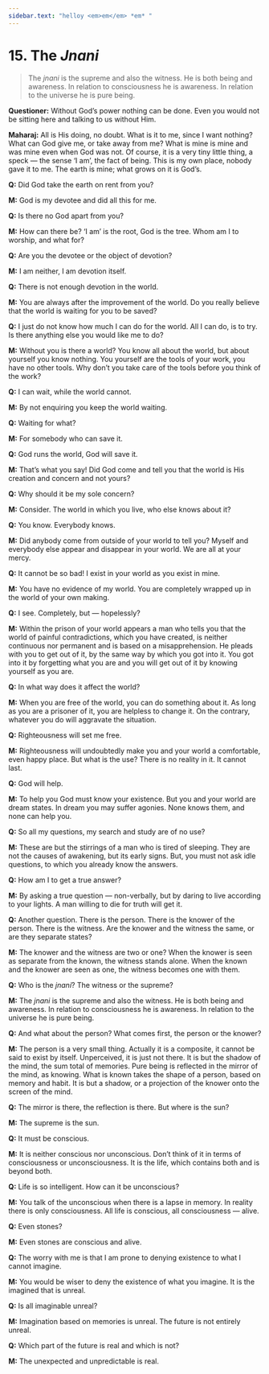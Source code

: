 ```yaml
---
sidebar.text: "helloy <em>em</em> *em* "
---
```


# 15. The *Jnani*

>The *jnani* is the supreme and also the witness. He is both being and awareness. In relation to consciousness he is awareness. In relation to the universe he is pure being.

**Questioner:** Without God’s power nothing can be done. Even you would not be sitting here and talking to us without Him.

**Maharaj:** All is His doing, no doubt. What is it to me, since I want nothing? What can God give me, or take away from me? What is mine is mine and was mine even when God was not. Of course, it is a very tiny little thing, a speck — the sense ‘I am’, the fact of being. This is my own place, nobody gave it to me. The earth is mine; what grows on it is God’s.

**Q:** Did God take the earth on rent from you?

**M:** God is my devotee and did all this for me.

**Q:** Is there no God apart from you?

**M:** How can there be? ‘I am’ is the root, God is the tree. Whom am I to worship, and what for?

**Q:** Are you the devotee or the object of devotion?

**M:** I am neither, I am devotion itself.

**Q:** There is not enough devotion in the world.

**M:** You are always after the improvement of the world. Do you really believe that the world is waiting for you to be saved?

**Q:** I just do not know how much I can do for the world. All I can do, is to try. Is there anything else you would like me to do?

**M:** Without you is there a world? You know all about the world, but about yourself you know nothing. You yourself are the tools of your work, you have no other tools. Why don’t you take care of the tools before you think of the work?

**Q:** I can wait, while the world cannot.

**M:** By not enquiring you keep the world waiting.

**Q:** Waiting for what?

**M:** For somebody who can save it.

**Q:** God runs the world, God will save it.

**M:** That’s what you say! Did God come and tell you that the world is His creation and concern and not yours?

**Q:** Why should it be my sole concern?

**M:** Consider. The world in which you live, who else knows about it?

**Q:** You know. Everybody knows.

**M:** Did anybody come from outside of your world to tell you? Myself and everybody else appear and disappear in your world. We are all at your mercy.

**Q:** It cannot be so bad! I exist in your world as you exist in mine.

**M:** You have no evidence of my world. You are completely wrapped up in the world of your own making.

**Q:** I see. Completely, but — hopelessly?

**M:** Within the prison of your world appears a man who tells you that the world of painful contradictions, which you have created, is neither continuous nor permanent and is based on a misapprehension. He pleads with you to get out of it, by the same way by which you got into it. You got into it by forgetting what you are and you will get out of it by knowing yourself as you are.

**Q:** In what way does it affect the world?

**M:** When you are free of the world, you can do something about it. As long as you are a prisoner of it, you are helpless to change it. On the contrary, whatever you do will aggravate the situation.

**Q:** Righteousness will set me free.

**M:** Righteousness will undoubtedly make you and your world a comfortable, even happy place. But what is the use? There is no reality in it. It cannot last.

**Q:** God will help.

**M:** To help you God must know your existence. But you and your world are dream states. In dream you may suffer agonies. None knows them, and none can help you.

**Q:** So all my questions, my search and study are of no use?

**M:** These are but the stirrings of a man who is tired of sleeping. They are not the causes of awakening, but its early signs. But, you must not ask idle questions, to which you already know the answers.

**Q:** How am I to get a true answer?

**M:** By asking a true question — non-verbally, but by daring to live according to your lights. A man willing to die for truth will get it.

**Q:** Another question. There is the person. There is the knower of the person. There is the witness. Are the knower and the witness the same, or are they separate states?

**M:** The knower and the witness are two or one? When the knower is seen as separate from the known, the witness stands alone. When the known and the knower are seen as one, the witness becomes one with them.

**Q:** Who is the *jnani*? The witness or the supreme?

**M:** The *jnani* is the supreme and also the witness. He is both being and awareness. In relation to consciousness he is awareness. In relation to the universe he is pure being.

**Q:** And what about the person? What comes first, the person or the knower? 

**M:** The person is a very small thing. Actually it is a composite, it cannot be said to exist by itself. Unperceived, it is just not there. It is but the shadow of the mind, the sum total of memories. Pure being is reflected in the mirror of the mind, as knowing. What is known takes the shape of a person, based on memory and habit. It is but a shadow, or a projection of the knower onto the screen of the mind.

**Q:** The mirror is there, the reflection is there. But where is the sun?

**M:** The supreme is the sun.

**Q:** It must be conscious.

**M:** It is neither conscious nor unconscious. Don’t think of it in terms of consciousness or unconsciousness. It is the life, which contains both and is beyond both.

**Q:** Life is so intelligent. How can it be unconscious?

**M:** You talk of the unconscious when there is a lapse in memory. In reality there is only consciousness. All life is conscious, all consciousness — alive.

**Q:** Even stones?

**M:** Even stones are conscious and alive.

**Q:** The worry with me is that I am prone to denying existence to what I cannot imagine.

**M:** You would be wiser to deny the existence of what you imagine. It is the imagined that is unreal.

**Q:** Is all imaginable unreal?

**M:** Imagination based on memories is unreal. The future is not entirely unreal.

**Q:** Which part of the future is real and which is not?

**M:** The unexpected and unpredictable is real.